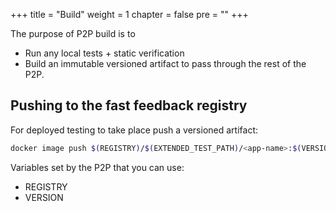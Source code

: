 +++
title = "Build"
weight = 1
chapter = false
pre = ""
+++

The purpose of P2P build is to

* Run any local tests + static verification
* Build an immutable versioned artifact to pass through the rest of the P2P.

## Pushing to the fast feedback registry

For deployed testing to take place push a versioned artifact:

```sh
docker image push $(REGISTRY)/$(EXTENDED_TEST_PATH)/<app-name>:$(VERSION)
```

Variables set by the P2P that you can use:

* REGISTRY
* VERSION

